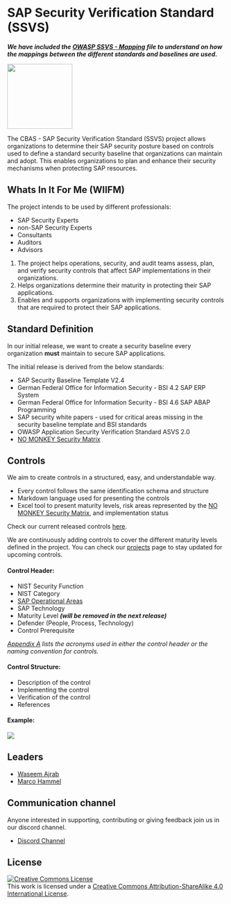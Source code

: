 # SAP Security Verification Standard (SSVS)

__*We have included the [OWASP SSVS -
Mapping](https://github.com/NO-MONKEY/CBAS-SAP-SecurityMaturityModel/blob/master/OWASP%20Maturity%20Model%20-%20References.xlsx) file to understand on how the mappings between the different standards and baselines are used.*__

<img src="img/Silverback.png" width="150"/><br>


The CBAS - SAP Security Verification Standard (SSVS) project allows organizations to determine their SAP security posture based on controls used to define a standard security baseline that organizations can maintain and adopt. This enables organizations to plan and enhance their security mechanisms when protecting SAP resources.


## Whats In It For Me (WIIFM)

The project intends to be used by different professionals:

- SAP Security Experts
- non-SAP Security Experts
- Consultants
- Auditors
- Advisors

1. The project helps operations, security, and audit teams assess, plan, and verify security controls that affect SAP implementations in their organizations.
2. Helps organizations determine their maturity in protecting their SAP applications.
3. Enables and supports organizations with implementing security controls that are required to protect their SAP applications.  

## Standard Definition

In our initial release, we want to create a security baseline every organization __must__ maintain to secure SAP applications.

The initial release is derived from the below standards:

- SAP Security Baseline Template V2.4
- German Federal Office for Information Security - BSI 4.2 SAP ERP System
- German Federal Office for Information Security - BSI 4.6 SAP ABAP Programming
- SAP security white papers - used for critical areas missing in the security baseline template and BSI standards
- OWASP Application Security Verification Standard ASVS 2.0
- [NO MONKEY Security Matrix](https://www.no-monkey.com/sap-security-matrix/)

## Controls

We aim to create controls in a structured, easy, and understandable way.

- Every control follows the same identification schema and structure
- Markdown language used for presenting the controls
- Excel tool to present maturity levels, risk areas represented by the [NO MONKEY Security Matrix](https://www.no-monkey.com/sap-security-matrix/), and implementation status

Check our current released controls [here](https://github.com/NO-MONKEY/CBAS-SAP-SecurityMaturityModel/tree/master/Controls_en).

We are continuously adding controls to cover the different maturity levels defined in the project. You can check our [projects](https://github.com/NO-MONKEY/CBAS-SAP-SecurityMaturityModel/projects/1) page to stay updated for upcoming controls.

#### Control Header:

- NIST Security Function
- NIST Category
- [SAP Operational Areas](https://www.no-monkey.com/sap-security-matrix/)
- SAP Technology
- Maturity Level __*(will be removed in the next release)*__
- Defender (People, Process, Technology)
- Control Prerequisite

*[Appendix A](Appendix/Appendix_A_Acronyms.md) lists the acronyms used in either the control header or the naming convention for controls.*

#### Control Structure:

- Description of the control
- Implementing the control
- Verification of the control
- References

#### Example:

<img src="img/control.png"><br>


## Leaders
- [Waseem Ajrab](https://twitter.com/waseem_ajrab)
- [Marco Hammel](https://www.linkedin.com/in/marcohammel/)


## Communication channel

Anyone interested in supporting, contributing or giving feedback join us in our discord channel.

* [Discord Channel](https://discord.gg/8c9jwUQ)

## License
<a rel="license" href="http://creativecommons.org/licenses/by-sa/4.0/"><img alt="Creative Commons License" style="border-width:0" src="https://i.creativecommons.org/l/by-sa/4.0/88x31.png" /></a>
<br />This work is licensed under a <a rel="license" href="http://creativecommons.org/licenses/by-sa/4.0/">Creative Commons Attribution-ShareAlike 4.0 International License</a>.
